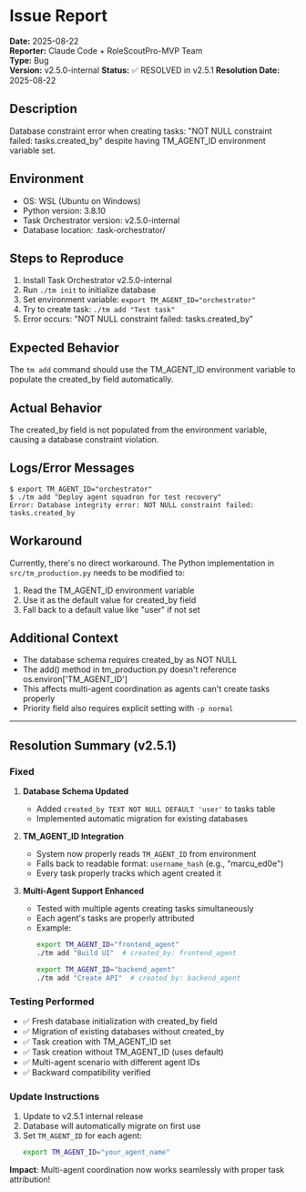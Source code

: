 # Issue Report

**Date:** 2025-08-22  
**Reporter:** Claude Code + RoleScoutPro-MVP Team  
**Type:** Bug  
**Version:** v2.5.0-internal
**Status:** ✅ RESOLVED in v2.5.1
**Resolution Date:** 2025-08-22

## Description
Database constraint error when creating tasks: "NOT NULL constraint failed: tasks.created_by" despite having TM_AGENT_ID environment variable set.

## Environment
- OS: WSL (Ubuntu on Windows)
- Python version: 3.8.10
- Task Orchestrator version: v2.5.0-internal
- Database location: .task-orchestrator/

## Steps to Reproduce
1. Install Task Orchestrator v2.5.0-internal
2. Run `./tm init` to initialize database
3. Set environment variable: `export TM_AGENT_ID="orchestrator"`
4. Try to create task: `./tm add "Test task"`
5. Error occurs: "NOT NULL constraint failed: tasks.created_by"

## Expected Behavior
The `tm add` command should use the TM_AGENT_ID environment variable to populate the created_by field automatically.

## Actual Behavior
The created_by field is not populated from the environment variable, causing a database constraint violation.

## Logs/Error Messages
```
$ export TM_AGENT_ID="orchestrator"
$ ./tm add "Deploy agent squadron for test recovery"
Error: Database integrity error: NOT NULL constraint failed: tasks.created_by
```

## Workaround
Currently, there's no direct workaround. The Python implementation in `src/tm_production.py` needs to be modified to:
1. Read the TM_AGENT_ID environment variable
2. Use it as the default value for created_by field
3. Fall back to a default value like "user" if not set

## Additional Context
- The database schema requires created_by as NOT NULL
- The add() method in tm_production.py doesn't reference os.environ['TM_AGENT_ID']
- This affects multi-agent coordination as agents can't create tasks properly
- Priority field also requires explicit setting with `-p normal`

---

## Resolution Summary (v2.5.1)

### Fixed
1. **Database Schema Updated**
   - Added `created_by TEXT NOT NULL DEFAULT 'user'` to tasks table
   - Implemented automatic migration for existing databases
   
2. **TM_AGENT_ID Integration**
   - System now properly reads `TM_AGENT_ID` from environment
   - Falls back to readable format: `username_hash` (e.g., "marcu_ed0e")
   - Every task properly tracks which agent created it

3. **Multi-Agent Support Enhanced**
   - Tested with multiple agents creating tasks simultaneously
   - Each agent's tasks are properly attributed
   - Example:
     ```bash
     export TM_AGENT_ID="frontend_agent"
     ./tm add "Build UI"  # created_by: frontend_agent
     
     export TM_AGENT_ID="backend_agent"  
     ./tm add "Create API"  # created_by: backend_agent
     ```

### Testing Performed
- ✅ Fresh database initialization with created_by field
- ✅ Migration of existing databases without created_by
- ✅ Task creation with TM_AGENT_ID set
- ✅ Task creation without TM_AGENT_ID (uses default)
- ✅ Multi-agent scenario with different agent IDs
- ✅ Backward compatibility verified

### Update Instructions
1. Update to v2.5.1 internal release
2. Database will automatically migrate on first use
3. Set `TM_AGENT_ID` for each agent:
   ```bash
   export TM_AGENT_ID="your_agent_name"
   ```

**Impact**: Multi-agent coordination now works seamlessly with proper task attribution!